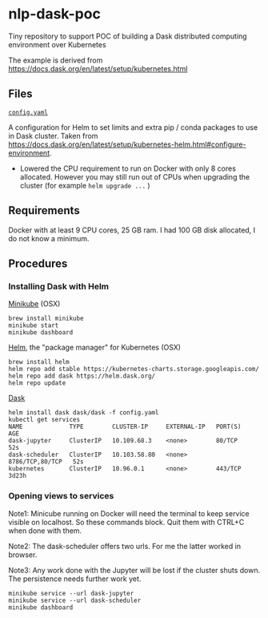 # nlp-dask-poc
Tiny repository to support POC of building a Dask distributed computing environment over Kubernetes

The example is derived from
https://docs.dask.org/en/latest/setup/kubernetes.html

## Files

[`config.yaml`](config.yaml)

A configuration for Helm to set limits and extra pip / conda
packages to use in Dask cluster. Taken from
https://docs.dask.org/en/latest/setup/kubernetes-helm.html#configure-environment.
- Lowered the CPU requirement to run on Docker with only 8 cores allocated. However you may still run out of CPUs when upgrading the cluster (for example `helm upgrade ...` )

## Requirements

Docker with at least 9 CPU cores, 25 GB ram. I had 100 GB disk allocated, I do not know a minimum.

## Procedures

### Installing Dask with Helm

[Minikube](https://kubernetes.io/docs/tasks/tools/install-minikube/) (OSX)
```
brew install minikube
minikube start
minikube dashboard
```

[Helm](https://helm.sh/docs/intro/install/), the "package manager" for Kubernetes (OSX)
```
brew install helm
helm repo add stable https://kubernetes-charts.storage.googleapis.com/
helm repo add dask https://helm.dask.org/
helm repo update
```

[Dask](https://helm.dask.org)
```
helm install dask dask/dask -f config.yaml
kubectl get services
NAME             TYPE        CLUSTER-IP     EXTERNAL-IP   PORT(S)           AGE
dask-jupyter     ClusterIP   10.109.68.3    <none>        80/TCP            52s
dask-scheduler   ClusterIP   10.103.58.80   <none>        8786/TCP,80/TCP   52s
kubernetes       ClusterIP   10.96.0.1      <none>        443/TCP           3d23h
```

### Opening views to services

Note1: Minicube running on Docker will need the terminal to keep service visible on localhost. So these commands block. Quit them with CTRL+C when done with them.

Note2: The dask-scheduler offers two urls. For me the latter worked in browser.

Note3: Any work done with the Jupyter will be lost if the cluster shuts down. The persistence needs further work yet.

```
minikube service --url dask-jupyter
minikube service --url dask-scheduler
minikube dashboard
```
